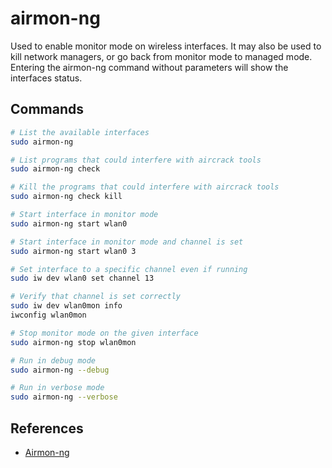 # airmon-ng

Used to enable monitor mode on wireless interfaces. It may also be used to kill network managers, or go back from monitor mode to managed mode. Entering the airmon-ng command without parameters will show the interfaces status.

## Commands

```bash
# List the available interfaces
sudo airmon-ng

# List programs that could interfere with aircrack tools
sudo airmon-ng check

# Kill the programs that could interfere with aircrack tools
sudo airmon-ng check kill

# Start interface in monitor mode
sudo airmon-ng start wlan0

# Start interface in monitor mode and channel is set
sudo airmon-ng start wlan0 3

# Set interface to a specific channel even if running
sudo iw dev wlan0 set channel 13

# Verify that channel is set correctly
sudo iw dev wlan0mon info
iwconfig wlan0mon

# Stop monitor mode on the given interface
sudo airmon-ng stop wlan0mon

# Run in debug mode
sudo airmon-ng --debug

# Run in verbose mode
sudo airmon-ng --verbose
```

## References

* [Airmon-ng](https://www.aircrack-ng.org/doku.php?id=airmon-ng)
